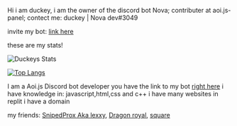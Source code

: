 Hi i am duckey,
i am the owner of the discord bot Nova;
contributer at aoi.js-panel;
contect me: duckey | Nova dev#3049

invite my bot: [link here](https://dashboard.nova-bot.tk)



these are my stats!



![Duckeys Stats](https://github-readme-stats.vercel.app/api?username=duckytutorials&show_icons=true&theme=dark)

[![Top Langs](https://github-readme-stats.vercel.app/api/top-langs/?username=duckytutorials&langs_count=8&theme=dark)](https://dashboard.nova-bot.tk)


I am a Aoi.js Discord bot developer you have the link to my bot [right here](https://dashboard.nova-bot.tk)
i have knowledge in: javascript,html,css and c++
i have many websites in replit i have a domain

my friends:
[SnipedProx Aka lexxy](https://github.com/Snipedprox),
[Dragon royal](https://github.com/dragonRoyal),
[square](https://dashboard.nova-bot.tk)

